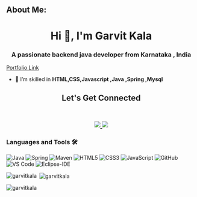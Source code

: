 
## About Me:
  
    
<h1 align="center">Hi 👋, I'm Garvit Kala</h1>
<h3 align="center">A passionate backend java developer from Karnataka , India</h3>


  <a href="https://garvitkala.github.io/"> Portfolio Link </a>





- 🌱 I’m skilled in **HTML,CSS,Javascript ,Java ,Spring ,Mysql**

<h2 align="center">
 Let's Get Connected
<p align="center">
  <br/>
  <a href="https://www.linkedin.com/in/garvit-kala-64a6a5163/">
    <img src="https://img.shields.io/badge/LinkedIn-%230077B5.svg?&style=flat-square&logo=linkedin&logoColor=white">
  </a>
   <a href="mailto: kala.garvit718@@gmail.com">
    <img src="https://img.shields.io/badge/Gmail-%230A0A0A.svg?&style=flat-square&logo=Gmail&logoColor=white">  
  </a>
  <br/>
</p>
</h2>


### Languages and Tools 🛠 


![Java](http://img.shields.io/badge/-Java-007396?style=flat-square&logo=java&logoColor=ffffff)
![Spring](http://img.shields.io/badge/-Spring-6DB33F?style=flat-square&logo=spring&logoColor=ffffff)
![Maven](http://img.shields.io/badge/-Maven-1565c0?style=flat-square&logo=apache-maven)
![HTML5](https://img.shields.io/badge/-HTML5-%23E44D27?style=flat-square&logo=html5&logoColor=ffffff)
![CSS3](https://img.shields.io/badge/-CSS3-%231572B6?style=flat-square&logo=css3)
![JavaScript](https://img.shields.io/badge/-JavaScript-%23F7DF1C?style=flat-square&logo=javascript&logoColor=000000&labelColor=%23F7DF1C&color=%23FFCE5A)
![GitHub](https://img.shields.io/badge/-GitHub-181717?style=flat-square&logo=github)
![VS Code](http://img.shields.io/badge/-VS%20Code-007ACC?style=flat-square&logo=visual-studio-code&logoColor=ffffff)
![Eclipse-IDE](http://img.shields.io/badge/-Eclipse-2C2255?style=flat-square&logo=eclipse&logoColor=ffffff)
<br/>


<p><img align="left" src="https://github-readme-stats.vercel.app/api/top-langs?username=garvitkala&show_icons=true&locale=en&layout=compact" alt="garvitkala" /></p>

<p>&nbsp;<img align="center" src="https://github-readme-stats.vercel.app/api?username=garvitkala&show_icons=true&locale=en" alt="garvitkala" /></p>

<p><img align="center" src="https://github-readme-streak-stats.herokuapp.com/?user=garvitkala&" alt="garvitkala" /></p>
